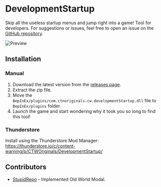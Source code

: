 # DevelopmentStartup
Skip all the useless startup menus and jump right into a game! Tool for developers.
For suggestions or issues, feel free to open an issue on the [GitHub repository](https://github.com/CTN-Originals/ContentWarning-DevelopmentStartup/issues).

![Preview](<https://raw.githubusercontent.com/CTN-Originals/ContentWarning-DevelopmentStartup/main/resources/preview.gif>)

## Installation
### Manual
1. Download the latest version from the [releases page](https://github.com/CTN-Originals/ContentWarning-DevelopmentStartup/releases).
2. Extract the zip file.
3. Move the `BepInEx/plugins/com.ctnoriginals.cw.developmentStartup.dll` file to `BepInEx/plugins` folder.
4. Launch the game and start wondering why it took you so long to find this tool!

### Thunderstore
Install using the Thunderstore Mod Manager: https://thunderstore.io/c/content-warning/p/CTWOriginals/DevelopmentStartup/

## Contributors
- [StupidRepo](https://github.com/StupidRepo) - Implemented Old World Modal.